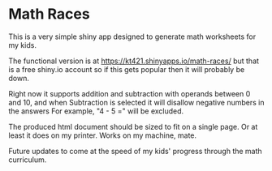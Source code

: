 # Math Races

This is a very simple shiny app designed to generate math worksheets for my kids.

The functional version is at https://kt421.shinyapps.io/math-races/ but that is a
free shiny.io account so if this gets popular then it will probably be down.

Right now it supports addition and subtraction with operands between 0 and 10, and
when Subtraction is selected it will disallow negative numbers in the answers 
For example, "4 - 5 =" will be excluded. 

The produced html document should be sized to fit on a single page. Or at least it does
on my printer. Works on my machine, mate.

Future updates to come at the speed of my kids' progress through the math curriculum. 